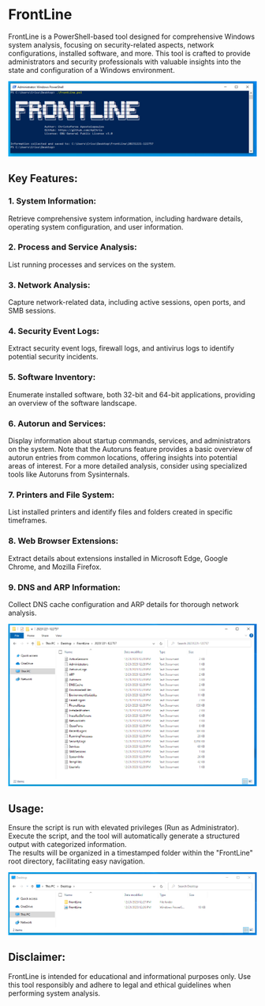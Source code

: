 # FrontLine

FrontLine is a PowerShell-based tool designed for comprehensive Windows system analysis, focusing on security-related aspects, network configurations, installed software, and more. This tool is crafted to provide administrators and security professionals with valuable insights into the state and configuration of a Windows environment.

![Image Description](./images/FrontLine1.PNG)


## Key Features:

### 1. System Information:
Retrieve comprehensive system information, including hardware details, operating system configuration, and user information.

### 2. Process and Service Analysis:
List running processes and services on the system.

### 3. Network Analysis:
Capture network-related data, including active sessions, open ports, and SMB sessions.

### 4. Security Event Logs:
Extract security event logs, firewall logs, and antivirus logs to identify potential security incidents.

### 5. Software Inventory:
Enumerate installed software, both 32-bit and 64-bit applications, providing an overview of the software landscape.

### 6. Autorun and Services:
Display information about startup commands, services, and administrators on the system. Note that the Autoruns feature provides a basic overview of autorun entries from common locations, offering insights into potential areas of interest. For a more detailed analysis, consider using specialized tools like Autoruns from Sysinternals.

### 7. Printers and File System:
List installed printers and identify files and folders created in specific timeframes.

### 8. Web Browser Extensions:
Extract details about extensions installed in Microsoft Edge, Google Chrome, and Mozilla Firefox.

### 9. DNS and ARP Information:
Collect DNS cache configuration and ARP details for thorough network analysis.

![Image Description](./images/FrontLine3.PNG)

## Usage:
Ensure the script is run with elevated privileges (Run as Administrator).\
Execute the script, and the tool will automatically generate a structured output with categorized information.\
The results will be organized in a timestamped folder within the "FrontLine" root directory, facilitating easy navigation.

![Image Description](./images/FrontLine2.PNG)

## Disclaimer:
FrontLine is intended for educational and informational purposes only. Use this tool responsibly and adhere to legal and ethical guidelines when performing system analysis.

